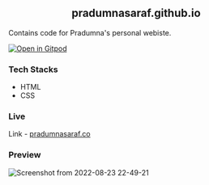 <h2 align="center"> pradumnasaraf.github.io</h2>

Contains code for Pradumna's personal webiste.

[![Open in Gitpod](https://gitpod.io/button/open-in-gitpod.svg)](https://gitpod.io/#https://github.com/Pradumnasaraf/Pradumnasaraf.github.io)

### Tech Stacks
- HTML
- CSS

### Live
Link - [pradumnasaraf.co](https://pradumnasaraf.co/)

### Preview
![Screenshot from 2022-08-23 22-49-21](https://user-images.githubusercontent.com/51878265/186223744-d956bb86-d03f-45ff-a595-23eea7416f0b.png)
